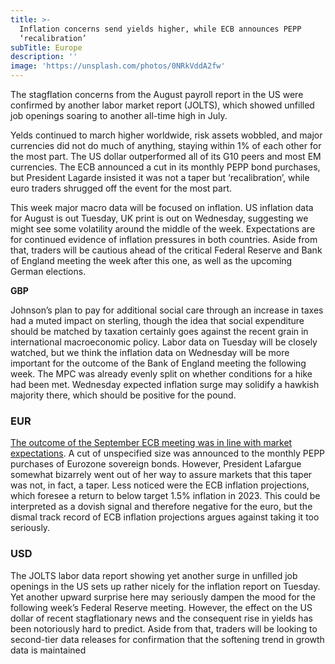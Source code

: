 ```yaml
---
title: >-
  Inflation concerns send yields higher, while ECB announces PEPP
  ‘recalibration’
subTitle: Europe
description: ''
image: 'https://unsplash.com/photos/0NRkVddA2fw'
---
```

The stagflation concerns from the August payroll report in the US were confirmed by another labor market report (JOLTS), which showed unfilled job openings soaring to another all-time high in July.

Yelds continued to march higher worldwide, risk assets wobbled, and major currencies did not do much of anything, staying within 1% of each other for the most part. The US dollar outperformed all of its G10 peers and most EM currencies. The ECB announced a cut in its monthly PEPP bond purchases, but President Lagarde insisted it was not a taper but ‘recalibration’, while euro traders shrugged off the event for the most part.

This week major macro data will be focused on inflation. US inflation data for August is out Tuesday, UK print is out on Wednesday, suggesting we might see some volatility around the middle of the week. Expectations are for continued evidence of inflation pressures in both countries. Aside from that, traders will be cautious ahead of the critical Federal Reserve and Bank of England meeting the week after this one, as well as the upcoming German elections.

**GBP**

Johnson’s plan to pay for additional social care through an increase in taxes had a muted impact on sterling, though the idea that social expenditure should be matched by taxation certainly goes against the recent grain in international macroeconomic policy. Labor data on Tuesday will be closely watched, but we think the inflation data on Wednesday will be more important for the outcome of the Bank of England meeting the following week. The MPC was already evenly split on whether conditions for a hike had been met. Wednesday expected inflation surge may solidify a hawkish majority there, which should be positive for the pound.

### **EUR**

[The outcome of the September ECB meeting was in line with market expectations](https://ebury.com/e-blog/blog/ebury_post/ecb-september-meeting-reaction-pepp-recalibration-leaves-markets-underwhelmed/). A cut of unspecified size was announced to the monthly PEPP purchases of Eurozone sovereign bonds. However, President Lafargue somewhat bizarrely went out of her way to assure markets that this taper was not, in fact, a taper. Less noticed were the ECB inflation projections, which foresee a return to below target 1.5% inflation in 2023. This could be interpreted as a dovish signal and therefore negative for the euro, but the dismal track record of ECB inflation projections argues against taking it too seriously.

### **USD**

The JOLTS labor data report showing yet another surge in unfilled job openings in the US sets up rather nicely for the inflation report on Tuesday. Yet another upward surprise here may seriously dampen the mood for the following week’s Federal Reserve meeting. However, the effect on the US dollar of recent stagflationary news and the consequent rise in yields has been notoriously hard to predict. Aside from that, traders will be looking to second-tier data releases for confirmation that the softening trend in growth data is maintained
